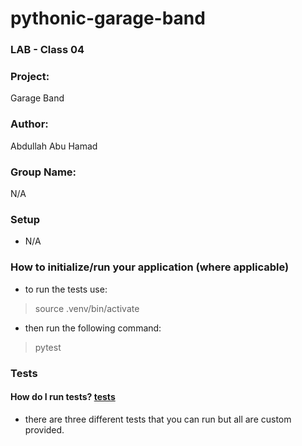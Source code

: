 # pythonic-garage-band
### LAB - Class 04
### Project: 
Garage Band
### Author: 
Abdullah Abu Hamad
### Group Name: 
N/A

### Setup
- N/A

### How to initialize/run your application (where applicable)
- to run the tests use: 
> source .venv/bin/activate 
- then run the following command:
> pytest

### Tests
#### How do I run tests? [tests](./tests/test_series.py)
<!-- Describe any tests that you did not complete, skipped, etc -->
- there are three different tests that you can run but all are custom provided.

